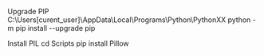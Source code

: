 Upgrade PIP
C:\Users\[curent_user]\AppData\Local\Programs\Python\PythonXX
python -m pip install --upgrade pip

Install PIL
cd Scripts
pip install Pillow
